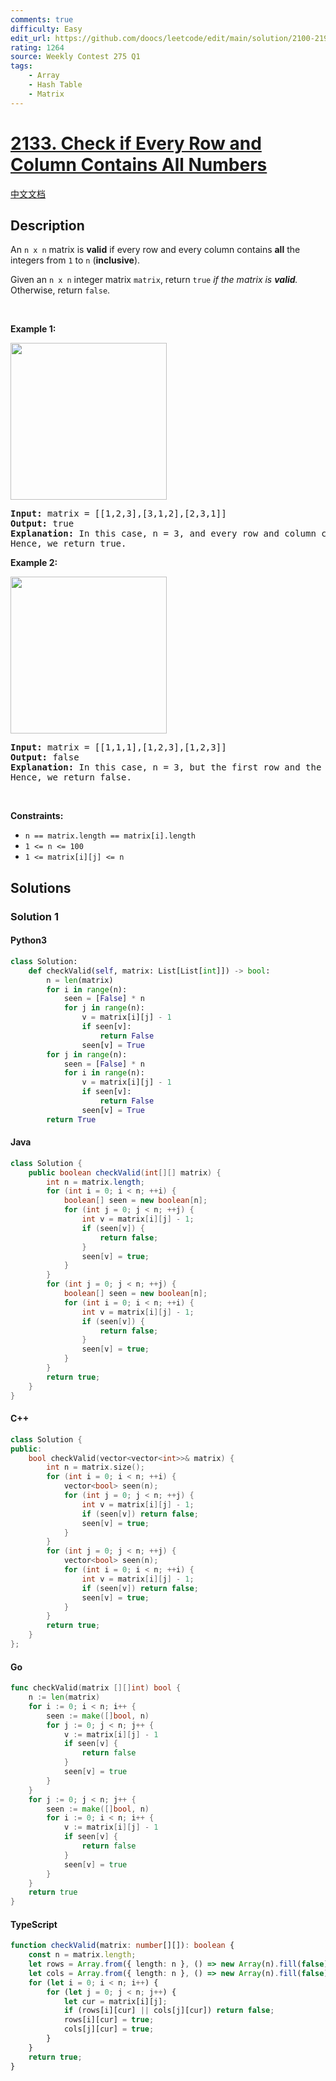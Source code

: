 ```yaml
---
comments: true
difficulty: Easy
edit_url: https://github.com/doocs/leetcode/edit/main/solution/2100-2199/2133.Check%20if%20Every%20Row%20and%20Column%20Contains%20All%20Numbers/README_EN.md
rating: 1264
source: Weekly Contest 275 Q1
tags:
    - Array
    - Hash Table
    - Matrix
---
```


<!-- problem:start -->

# [2133. Check if Every Row and Column Contains All Numbers](https://leetcode.com/problems/check-if-every-row-and-column-contains-all-numbers)

[中文文档](/solution/2100-2199/2133.Check%20if%20Every%20Row%20and%20Column%20Contains%20All%20Numbers/README.md)

## Description

<!-- description:start -->

<p>An <code>n x n</code> matrix is <strong>valid</strong> if every row and every column contains <strong>all</strong> the integers from <code>1</code> to <code>n</code> (<strong>inclusive</strong>).</p>

<p>Given an <code>n x n</code> integer matrix <code>matrix</code>, return <code>true</code> <em>if the matrix is <strong>valid</strong>.</em> Otherwise, return <code>false</code>.</p>

<p>&nbsp;</p>
<p><strong class="example">Example 1:</strong></p>
<img alt="" src="https://fastly.jsdelivr.net/gh/doocs/leetcode@main/solution/2100-2199/2133.Check%20if%20Every%20Row%20and%20Column%20Contains%20All%20Numbers/images/example1drawio.png" style="width: 250px; height: 251px;" />
<pre>
<strong>Input:</strong> matrix = [[1,2,3],[3,1,2],[2,3,1]]
<strong>Output:</strong> true
<strong>Explanation:</strong> In this case, n = 3, and every row and column contains the numbers 1, 2, and 3.
Hence, we return true.
</pre>

<p><strong class="example">Example 2:</strong></p>
<img alt="" src="https://fastly.jsdelivr.net/gh/doocs/leetcode@main/solution/2100-2199/2133.Check%20if%20Every%20Row%20and%20Column%20Contains%20All%20Numbers/images/example2drawio.png" style="width: 250px; height: 251px;" />
<pre>
<strong>Input:</strong> matrix = [[1,1,1],[1,2,3],[1,2,3]]
<strong>Output:</strong> false
<strong>Explanation:</strong> In this case, n = 3, but the first row and the first column do not contain the numbers 2 or 3.
Hence, we return false.
</pre>

<p>&nbsp;</p>
<p><strong>Constraints:</strong></p>

<ul>
	<li><code>n == matrix.length == matrix[i].length</code></li>
	<li><code>1 &lt;= n &lt;= 100</code></li>
	<li><code>1 &lt;= matrix[i][j] &lt;= n</code></li>
</ul>

<!-- description:end -->

## Solutions

<!-- solution:start -->

### Solution 1

<!-- tabs:start -->

#### Python3

```python
class Solution:
    def checkValid(self, matrix: List[List[int]]) -> bool:
        n = len(matrix)
        for i in range(n):
            seen = [False] * n
            for j in range(n):
                v = matrix[i][j] - 1
                if seen[v]:
                    return False
                seen[v] = True
        for j in range(n):
            seen = [False] * n
            for i in range(n):
                v = matrix[i][j] - 1
                if seen[v]:
                    return False
                seen[v] = True
        return True
```

#### Java

```java
class Solution {
    public boolean checkValid(int[][] matrix) {
        int n = matrix.length;
        for (int i = 0; i < n; ++i) {
            boolean[] seen = new boolean[n];
            for (int j = 0; j < n; ++j) {
                int v = matrix[i][j] - 1;
                if (seen[v]) {
                    return false;
                }
                seen[v] = true;
            }
        }
        for (int j = 0; j < n; ++j) {
            boolean[] seen = new boolean[n];
            for (int i = 0; i < n; ++i) {
                int v = matrix[i][j] - 1;
                if (seen[v]) {
                    return false;
                }
                seen[v] = true;
            }
        }
        return true;
    }
}
```

#### C++

```cpp
class Solution {
public:
    bool checkValid(vector<vector<int>>& matrix) {
        int n = matrix.size();
        for (int i = 0; i < n; ++i) {
            vector<bool> seen(n);
            for (int j = 0; j < n; ++j) {
                int v = matrix[i][j] - 1;
                if (seen[v]) return false;
                seen[v] = true;
            }
        }
        for (int j = 0; j < n; ++j) {
            vector<bool> seen(n);
            for (int i = 0; i < n; ++i) {
                int v = matrix[i][j] - 1;
                if (seen[v]) return false;
                seen[v] = true;
            }
        }
        return true;
    }
};
```

#### Go

```go
func checkValid(matrix [][]int) bool {
	n := len(matrix)
	for i := 0; i < n; i++ {
		seen := make([]bool, n)
		for j := 0; j < n; j++ {
			v := matrix[i][j] - 1
			if seen[v] {
				return false
			}
			seen[v] = true
		}
	}
	for j := 0; j < n; j++ {
		seen := make([]bool, n)
		for i := 0; i < n; i++ {
			v := matrix[i][j] - 1
			if seen[v] {
				return false
			}
			seen[v] = true
		}
	}
	return true
}
```

#### TypeScript

```ts
function checkValid(matrix: number[][]): boolean {
    const n = matrix.length;
    let rows = Array.from({ length: n }, () => new Array(n).fill(false));
    let cols = Array.from({ length: n }, () => new Array(n).fill(false));
    for (let i = 0; i < n; i++) {
        for (let j = 0; j < n; j++) {
            let cur = matrix[i][j];
            if (rows[i][cur] || cols[j][cur]) return false;
            rows[i][cur] = true;
            cols[j][cur] = true;
        }
    }
    return true;
}
```

<!-- tabs:end -->

<!-- solution:end -->

<!-- problem:end -->
